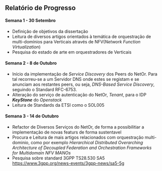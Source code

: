 ## Relatório de Progresso
#### Semana 1 - 30 Setembro
  - Definição de objetivos da dissertação
  - Leitura de diversos artigos orientados à temática de orquestração de multi-domínios para Verticais através de NFV(*Network Function Virtualization*)
  - Pesquisa do estado de arte em orquestradores de Verticais
#### Semana 2 - 8 de Outubro
  - Início da implementação de *Service Discovery* dos Peers do NetOr. Para tal recorreu-se a um Servidor DNS onde estes se registam e se anunciam aos restantes peers, ou seja,  *DNS-Based Service Discovery*,  seguindo o Standard RFC-6753.
  - Alteração do serviço de autenticação do NetOr, *Tenant*, para o IDP ***KeyStone*** do *Openstack*
  -  Leitura de Standards da ETSI como o SOL005



#### Semana 3 - 14 de Outubro

- Refactor de Diversos Serviços do NetOr, de forma a possibilitiar a implementação de novas featurs de forma sustentavel
- Procura e Leitura de mais artigos relacionados com orquestração multi-dominio, como por exemplo  *Hierarchical Distributed Overarching*
  *Architecture of Decoupled Federation and Orchestration Frameworks for Multidomain NFV MANOs*
- Pesquisa sobre standard 3GPP TS28.530 SA5 https://www.3gpp.org/news-events/3gpp-news/sa5-5g

